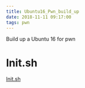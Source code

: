 ```yaml
---
title: Ubuntu16_Pwn_build_up
date: 2018-11-11 09:17:00
tags: pwn
---
```

Build up a Ubuntu 16 for pwn
<!--more-->

# Init.sh
[Init.sh][1]

[1]:https://github.com/n132/Watermalon/blob/master/init.sh